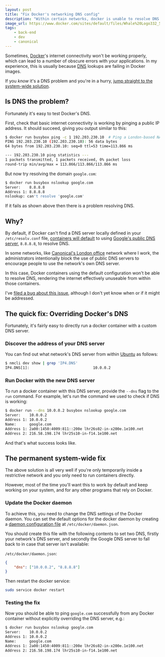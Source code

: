```yaml
---
layout: post
title: "Fix Docker's networking DNS config"
description: "Within certain networks, docker is unable to resolve DNS correctly. When this happens, here's how to fix it."
image_url: https://www.docker.com/sites/default/files/Whale%20Logo332_5.png
tags:
    - back-end
    - dev
    - canonical
---
```


Sometimes, [Docker](https://www.docker.com/)'s internet connectivity won't be working properly, which can lead to a number of obscure errors with your applications. In my experience, this is usually because [DNS](http://en.wikipedia.org/wiki/Domain_name_system) lookups are failing in Docker images.

If you *know* it's a DNS problem and you're in a hurry, [jump straight to the system-wide solution](#the-permanent-system-wide-fix).

## Is DNS the problem?

Fortunately it's easy to test Docker's DNS.

First, check that basic internet connectivity is working by pinging a public IP address. It should succeed, giving you output similar to this:

``` bash
$ docker run busybox ping -c 1 192.203.230.10  # Ping a London-based NASA root nameserver
PING 192.203.230.10 (192.203.230.10): 56 data bytes
64 bytes from 192.203.230.10: seq=0 ttl=53 time=113.866 ms

--- 192.203.230.10 ping statistics ---
1 packets transmitted, 1 packets received, 0% packet loss
round-trip min/avg/max = 113.866/113.866/113.866 ms
```

But now try resolving the domain `google.com`:

``` bash
$ docker run busybox nslookup google.com
Server:    8.8.8.8
Address 1: 8.8.8.8
nslookup: can't resolve 'google.com'
```

If it fails as shown above then there is a problem resolving DNS.

## Why?

By default, if Docker can't find a DNS server locally defined in your `/etc/resolv.conf` file, [containers will default](https://docs.docker.com/engine/userguide/networking/configure-dns/) to using [Google's public DNS server](https://developers.google.com/speed/public-dns/), `8.8.8.8`, to resolve DNS.

In some networks, like [Canonical's London office](http://www.canonical.com/about#office-row) network where I work, the administrators intentionally block the use of public DNS servers to encourage people to use the network's own DNS server.

In this case, Docker containers using the default configuration won't be able to resolve DNS, rendering the internet effectively unuseable from within those containers.

I've [filed a bug about this issue](https://github.com/docker/docker/issues/23910), although I don't yet know when or if it might be addressed.

## The quick fix: Overriding Docker's DNS

Fortunately, it's fairly easy to directly run a docker container with a custom DNS server.

### Discover the address of your DNS server

You can find out what network's DNS server from within [Ubuntu](http://www.ubuntu.com/) as follows:

``` bash
$ nmcli dev show | grep 'IP4.DNS'
IP4.DNS[1]:                             10.0.0.2
```

### Run Docker with the new DNS server

To run a docker container with this DNS server, provide the `--dns` flag to the `run` command. For example, let's run the command we used to check if DNS is working:

``` bash
$ docker run --dns 10.0.0.2 busybox nslookup google.com
Server:    10.0.0.2
Address 1: 10.0.0.2
Name:      google.com
Address 1: 2a00:1450:4009:811::200e lhr26s02-in-x200e.1e100.net
Address 2: 216.58.198.174 lhr25s10-in-f14.1e100.net
```

And that's what success looks like.

## The permanent system-wide fix

The above solution is all very well if you're only temporarily inside a restrictive network and you only need to run containers directly.

However, most of the time you'll want this to work by default and keep working on your system, and for any other programs that rely on Docker.

### Update the Docker daemon

To achieve this, you need to change the DNS settings of the Docker daemon. You can set the default options for the docker daemon by creating a [daemon configuration file](https://docs.docker.com/engine/reference/commandline/dockerd/#/daemon-configuration-file) at `/etc/docker/daemon.json`.

You should create this file with the following contents to set two DNS, firstly your network's DNS server, and secondly the Google DNS server to fall back to in case that server isn't available:

`/etc/docker/daemon.json`:

``` json
{
    "dns": ["10.0.0.2", "8.8.8.8"]
}
```

Then restart the docker service:

``` bash
sudo service docker restart
```

### Testing the fix

Now you should be able to ping `google.com` successfully from any Docker container without explicitly overriding the DNS server, e.g.:

``` bash
$ docker run busybox nslookup google.com
Server:    10.0.0.2
Address 1: 10.0.0.2
Name:      google.com
Address 1: 2a00:1450:4009:811::200e lhr26s02-in-x200e.1e100.net
Address 2: 216.58.198.174 lhr25s10-in-f14.1e100.net
```
